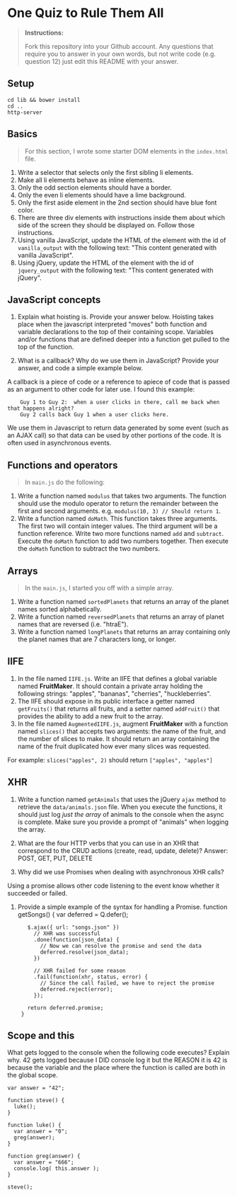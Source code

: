 # One Quiz to Rule Them All

> **Instructions:**
>
> Fork this repository into your Github account. Any questions that require you to answer in your own words, but not write code (e.g. question 12) just edit this README with your answer.

## Setup

```
cd lib && bower install
cd ..
http-server
```

## Basics

> For this section, I wrote some starter DOM elements in the `index.html` file.

1. Write a selector that selects only the first sibling li elements.
2. Make all li elements behave as inline elements.
3. Only the odd section elements should have a border.
4. Only the even li elements should have a lime background.
5. Only the first aside element in the 2nd section should have blue font color.
6. There are three div elements with instructions inside them about which side of the screen they should be displayed on. Follow those instructions.
7. Using vanilla JavaScript, update the HTML of the element with the id of `vanilla_output` with the following text: "This content generated with vanilla JavaScript".
8. Using jQuery, update the HTML of the element with the id of `jquery_output` with the following text: "This content generated with jQuery".

## JavaScript concepts
1. Explain what hoisting is. Provide your answer below.
  Hoisting takes place when the javascript interpreted "moves" both function and variable declarations to the top of their containing scope. Variables and/or functions that are defined deeper into a function get pulled to the top of the function.

1. What is a callback? Why do we use them in JavaScript? Provide your answer, and code a simple example below.

A callback is a piece of code or a reference to apiece of code that is passed as an argument to other code for later use. I found this example:

        Guy 1 to Guy 2:  when a user clicks in there, call me back when that happens alright?
        Guy 2 calls back Guy 1 when a user clicks here.

We use them in Javascript to return data generated by some event (such as an AJAX call) so that data can be used by other portions of the code. It is often used in asynchronous events.


## Functions and operators

> In `main.js` do the following:

1. Write a function named `modulus` that takes two arguments. The function should use the modulo operator to return the remainder between the first and second arguments.  e.g. `modulus(10, 3) // Should return 1`.
1. Write a function named `doMath`. This function takes three arguments.  The first two will contain integer values. The third argument will be a function reference. Write two more functions named `add` and `subtract`. Execute the `doMath` function to add two numbers together. Then execute the `doMath` function to subtract the two numbers.

## Arrays

> In the `main.js`, I started you off with a simple array.

1. Write a function named `sortedPlanets` that returns an array of the planet names sorted alphabetically.
1. Write a function named `reversedPlanets` that returns an array of planet names that are reversed (i.e. "htraE").
1. Write a function named `longPlanets` that returns an array containing only the planet names that are 7 characters long, or longer.

## IIFE

1. In the file named `IIFE.js`. Write an IIFE that defines a global variable named **FruitMaker**. It should contain a private array holding the following strings: "apples", "bananas", "cherries", "huckleberries".
1. The IIFE should expose in its public interface a getter named `getFruits()` that returns all fruits, and a setter named `addFruit()` that provides the ability to add a new fruit to the array.
1. In the file named `AugmentedIIFE.js`, augment **FruitMaker** with a function named `slices()` that accepts two arguments: the name of the fruit, and the number of slices to make. It should return an array containing the name of the fruit duplicated how ever many slices was requested.

  For example: `slices("apples", 2)` should return `["apples", "apples"]`

## XHR

1. Write a function named `getAnimals` that uses the jQuery `ajax` method to retrieve the `data/animals.json` file. When you execute the functions, it should just log *just the array* of animals to the console when the async is complete. Make sure you provide a prompt of "animals" when logging the array.
1. What are the four HTTP verbs that you can use in an XHR that correspond to the CRUD actions (create, read, update, delete)?
         Answer: POST, GET, PUT, DELETE

1. Why did we use Promises when dealing with asynchronous XHR calls?

  Using a promise allows other code listening to the event know whether it succeeded or failed.


1. Provide a simple example of the syntax for handling a Promise.
        function getSongs() {
          var deferred = Q.defer();

          $.ajax({ url: "songs.json" })
            // XHR was successful
            .done(function(json_data) {
              // Now we can resolve the promise and send the data
              deferred.resolve(json_data);
            })

            // XHR failed for some reason
            .fail(function(xhr, status, error) {
              // Since the call failed, we have to reject the promise
              deferred.reject(error);
            });

          return deferred.promise;
        }

## Scope and this

What gets logged to the console when the following code executes? Explain why.
      42 gets logged because I DID console log it but the REASON it is 42 is because the variable and the place where the function is called are both in the global scope.

```
var answer = "42";

function steve() {
  luke();
}

function luke() {
  var answer = "0";
  greg(answer);
}

function greg(answer) {
  var answer = "666";
  console.log( this.answer );
}

steve();
```


